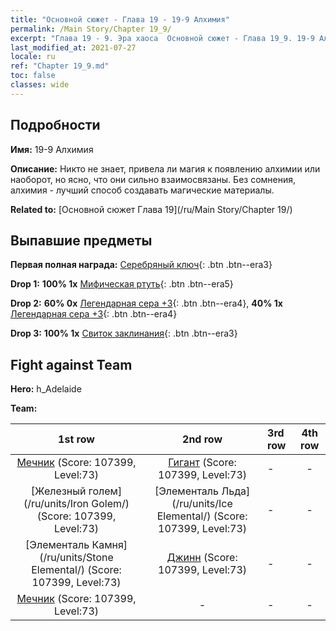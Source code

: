 ```yaml
---
title: "Основной сюжет - Глава 19 - 19-9 Алхимия"
permalink: /Main Story/Chapter 19_9/
excerpt: "Глава 19 - 9. Эра хаоса  Основной сюжет - Глава 19_9. 19-9 Алхимия"
last_modified_at: 2021-07-27
locale: ru
ref: "Chapter 19_9.md"
toc: false
classes: wide
---
```


## Подробности

 **Имя:** 19-9 Алхимия

 **Описание:** Никто не знает, привела ли магия к появлению алхимии или наоборот, но ясно, что они сильно взаимосвязаны. Без сомнения, алхимия - лучший способ создавать магические материалы.

 **Related to:** [Основной сюжет Глава 19](/ru/Main Story/Chapter 19/)

## Выпавшие предметы

 **Первая полная награда:** [Серебряный ключ](/ItemsRU/con_693/){: .btn .btn--era3}

 **Drop 1:** **100% 1x** [Мифическая ртуть](/ItemsRU/mat_63/){: .btn .btn--era5}

 **Drop 2:** **60% 0x** [Легендарная сера +3](/ItemsRU/mat_57/){: .btn .btn--era4}, **40% 1x** [Легендарная сера +3](/ItemsRU/mat_57/){: .btn .btn--era4}

 **Drop 3:** **100% 1x** [Свиток заклинания](/ItemsRU/con_694/){: .btn .btn--era3}


## Fight against Team
 **Hero:** h_Adelaide

 **Team:**


  | 1st row | 2nd row | 3rd row | 4th row |
  |:----:|:----:|:----|:----:|
  | [Мечник](/ru/units/Swordsman/) (Score: 107399, Level:73)  | [Гигант](/ru/units/Giant/) (Score: 107399, Level:73)  | - | - |
  | [Железный голем](/ru/units/Iron Golem/) (Score: 107399, Level:73)  | [Элементаль Льда](/ru/units/Ice Elemental/) (Score: 107399, Level:73)  | - | - |
  | [Элементаль Камня](/ru/units/Stone Elemental/) (Score: 107399, Level:73)  | [Джинн](/ru/units/Genie/) (Score: 107399, Level:73)  | - | - |
  | [Мечник](/ru/units/Swordsman/) (Score: 107399, Level:73)  | - | - | - |


